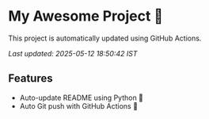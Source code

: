 # My Awesome Project 🚀

This project is automatically updated using GitHub Actions.

_Last updated: 2025-05-12 18:50:42 IST_

## Features
- Auto-update README using Python 🐍
- Auto Git push with GitHub Actions 🤖
